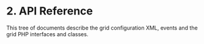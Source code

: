 # 2. API Reference

This tree of documents describe the grid configuration XML, events and the grid PHP interfaces and classes.


